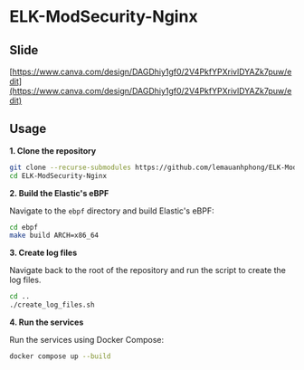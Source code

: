 # ELK-ModSecurity-Nginx

## Slide
[https://www.canva.com/design/DAGDhiy1gf0/2V4PkfYPXrivlDYAZk7puw/edit](https://www.canva.com/design/DAGDhiy1gf0/2V4PkfYPXrivlDYAZk7puw/edit)

## Usage

**1. Clone the repository**

```sh
git clone --recurse-submodules https://github.com/lemauanhphong/ELK-ModSecurity-Nginx.git
cd ELK-ModSecurity-Nginx
```

**2. Build the Elastic's eBPF**

Navigate to the `ebpf` directory and build Elastic's eBPF:

```sh
cd ebpf
make build ARCH=x86_64
```

**3. Create log files**

Navigate back to the root of the repository and run the script to create the log files.

```sh
cd ..
./create_log_files.sh
```

**4. Run the services**

Run the services using Docker Compose:

```sh
docker compose up --build
```
